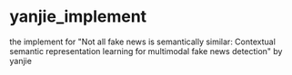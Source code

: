 # yanjie_implement
the implement for "Not all fake news is semantically similar: Contextual semantic representation learning for multimodal fake news detection" by yanjie
